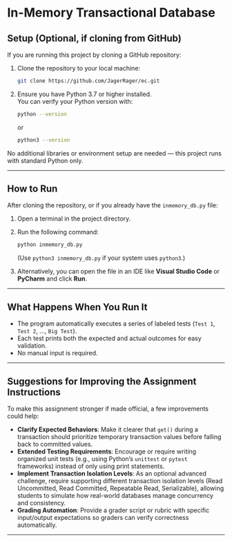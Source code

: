 # In-Memory Transactional Database

## Setup (Optional, if cloning from GitHub)

If you are running this project by cloning a GitHub repository:

1. Clone the repository to your local machine:
   ```bash
   git clone https://github.com/JagerRager/ec.git
   ```
2. Ensure you have Python 3.7 or higher installed.  
   You can verify your Python version with:
   ```bash
   python --version
   ```
   or
   ```bash
   python3 --version
   ```

No additional libraries or environment setup are needed — this project runs with standard Python only.

---

## How to Run

After cloning the repository, or if you already have the `inmemory_db.py` file:

1. Open a terminal in the project directory.

2. Run the following command:
   ```bash
   python inmemory_db.py
   ```
   (Use `python3 inmemory_db.py` if your system uses `python3`.)

3. Alternatively, you can open the file in an IDE like **Visual Studio Code** or **PyCharm** and click **Run**.

---

## What Happens When You Run It

- The program automatically executes a series of labeled tests (`Test 1`, `Test 2`, ..., `Big Test`).
- Each test prints both the expected and actual outcomes for easy validation.
- No manual input is required.

---

## Suggestions for Improving the Assignment Instructions

To make this assignment stronger if made official, a few improvements could help:
- **Clarify Expected Behaviors**: Make it clearer that `get()` during a transaction should prioritize temporary transaction values before falling back to committed values.
- **Extended Testing Requirements**: Encourage or require writing organized unit tests (e.g., using Python’s `unittest` or `pytest` frameworks) instead of only using print statements.
- **Implement Transaction Isolation Levels**: As an optional advanced challenge, require supporting different transaction isolation levels (Read Uncommitted, Read Committed, Repeatable Read, Serializable), allowing students to simulate how real-world databases manage concurrency and consistency.
- **Grading Automation**: Provide a grader script or rubric with specific input/output expectations so graders can verify correctness automatically.


---
